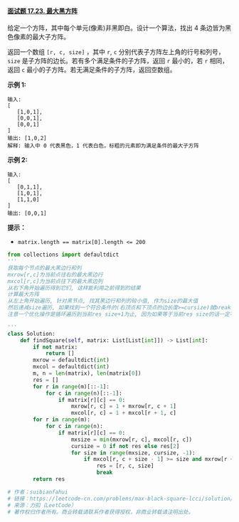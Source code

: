 #### [面试题 17.23. 最大黑方阵](https://leetcode-cn.com/problems/max-black-square-lcci/)

给定一个方阵，其中每个单元(像素)非黑即白。设计一个算法，找出 4 条边皆为黑色像素的最大子方阵。

返回一个数组 `[r, c, size]` ，其中 `r`, `c` 分别代表子方阵左上角的行号和列号，`size` 是子方阵的边长。若有多个满足条件的子方阵，返回 `r` 最小的，若 `r` 相同，返回 `c` 最小的子方阵。若无满足条件的子方阵，返回空数组。

**示例 1:**

```
输入:
[
   [1,0,1],
   [0,0,1],
   [0,0,1]
]
输出: [1,0,2]
解释: 输入中 0 代表黑色，1 代表白色，标粗的元素即为满足条件的最大子方阵
```

**示例 2:**

```
输入:
[
   [0,1,1],
   [1,0,1],
   [1,1,0]
]
输出: [0,0,1]
```

**提示：**

- `matrix.length == matrix[0].length <= 200`

```python
from collections import defaultdict
'''
获取每个节点的最大黑边行和列
mxrow[r,c]为当前点往右的最大黑边行
mxcol[r,c]为当前点往下的最大黑边列
从右下角开始遍历得到它们, 这样能利用之前得到的结果
计算最大方阵
从左上角开始遍历, 针对黑节点, 找其黑边行和列的较小值, 作为size的最大值
然后递减size遍历, 如果找到一个符合条件的(右顶点和下顶点的边长度>=cursize)就break
注意一个优化操作是循环遍历到当前res size+1为止, 因为如果等于当前res size的话一定不满足要求了

'''
class Solution:
    def findSquare(self, matrix: List[List[int]]) -> List[int]:
        if not matrix:
            return []
        mxrow = defaultdict(int)
        mxcol = defaultdict(int)
        m, n = len(matrix), len(matrix[0])
        res = []
        for r in range(m)[::-1]:
            for c in range(n)[::-1]:
                if matrix[r][c] == 0:
                    mxrow[r, c] = 1 + mxrow[r, c + 1]
                    mxcol[r, c] = 1 + mxcol[r + 1, c]
        for r in range(m):
            for c in range(n):
                if matrix[r][c] == 0:
                    mxsize = min(mxrow[r, c], mxcol[r, c])
                    cursize = 0 if not res else res[2]
                    for size in range(mxsize, cursize, -1):
                        if mxcol[r, c + size - 1] >= size and mxrow[r + size - 1, c] >= size:
                            res = [r, c, size]
                            break
        return res

# 作者：suibianfahui
# 链接：https://leetcode-cn.com/problems/max-black-square-lcci/solution/20xing-dai-ma-by-suibianfahui/
# 来源：力扣（LeetCode）
# 著作权归作者所有。商业转载请联系作者获得授权，非商业转载请注明出处。
```

